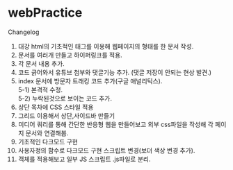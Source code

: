 # webPractice
Changelog    
1. 대강 html의 기초적인 태그를 이용해 웹페이지의 형태를 한 문서 작성.
2. 문서를 여러개 만들고 하이퍼링크를 적용.
3. 각 문서 내용 추가.
4. 코드 긁어와서 유튜브 첨부와 댓글기능 추가. (댓글 저장이 안되는 현상 발견.)
5. index 문서에 방문자 트래킹 코드 추가(구글 애널리틱스).  
5-1) 본격적 수정.  
5-2) 누락된것으로 보이는 코드 추가.
6. 상단 목차에 CSS 스타일 적용
7. 그리드 이용해서 상단,사이드바 만들기
8. 미디어 쿼리를 통해 간단한 반응형 웹을 만들어보고 외부 css파일을 작성해 각 페이지 문서와 연결해봄.
9. 기초적인 다크모드 구현
10. 사용자정의 함수로 다크모드 구현 스크립트 변경(보더 색상 변경 추가).
11. 객체를 적용해보고 일부 JS 스크립트 .js파일로 분리.
